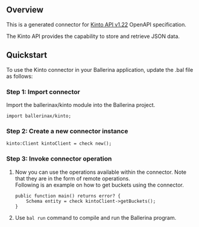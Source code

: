 ## Overview
This is a generated connector for [Kinto API v1.22](https://docs.kinto-storage.org/en/stable/api/index.html) OpenAPI specification. 

The Kinto API provides the capability to store and retrieve JSON data.

## Quickstart
To use the Kinto connector in your Ballerina application, update the .bal file as follows:
### Step 1: Import connector
Import the ballerinax/kinto module into the Ballerina project.
```ballerina
import ballerinax/kinto;
```

### Step 2: Create a new connector instance
```ballerina
kinto:Client kintoClient = check new();
```

### Step 3: Invoke connector operation
1. Now you can use the operations available within the connector. Note that they are in the form of remote operations.  
Following is an example on how to get buckets using the connector.

    ```ballerina
    public function main() returns error? {
        Schema entity = check kintoClient->getBuckets();
    }
    ```
2. Use `bal run` command to compile and run the Ballerina program.